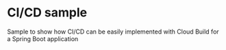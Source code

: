 # CI/CD sample
Sample to show how CI/CD can be easily implemented with Cloud Build for a Spring Boot application
